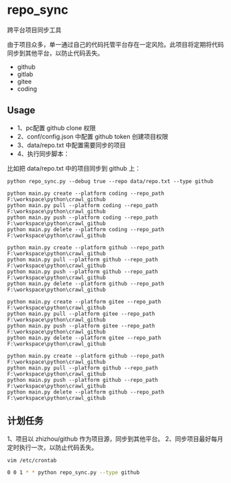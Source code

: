 # repo_sync

跨平台项目同步工具

由于项目众多，单一通过自己的代码托管平台存在一定风险。此项目将定期将代码同步到其他平台，以防止代码丢失。

* github
* gitlab
* gitee
* coding

## Usage

* 1、pc配置 github clone 权限
* 2、conf/config.json 中配置 github token 创建项目权限
* 3、data/repo.txt 中配置需要同步的项目
* 4、执行同步脚本：

比如把 data/repo.txt 中的项目同步到 github 上：
```
python repo_sync.py --debug true --repo data/repo.txt --type github
```

```
python main.py create --platform coding --repo_path F:\workspace\python\crawl_github
python main.py pull --platform coding --repo_path F:\workspace\python\crawl_github
python main.py push --platform coding --repo_path F:\workspace\python\crawl_github
python main.py delete --platform coding --repo_path F:\workspace\python\crawl_github

python main.py create --platform github --repo_path F:\workspace\python\crawl_github
python main.py pull --platform github --repo_path F:\workspace\python\crawl_github
python main.py push --platform github --repo_path F:\workspace\python\crawl_github
python main.py delete --platform github --repo_path F:\workspace\python\crawl_github

python main.py create --platform gitee --repo_path F:\workspace\python\crawl_github
python main.py pull --platform gitee --repo_path F:\workspace\python\crawl_github
python main.py push --platform gitee --repo_path F:\workspace\python\crawl_github
python main.py delete --platform gitee --repo_path F:\workspace\python\crawl_github

python main.py create --platform github --repo_path F:\workspace\python\crawl_github
python main.py pull --platform github --repo_path F:\workspace\python\crawl_github
python main.py push --platform github --repo_path F:\workspace\python\crawl_github
python main.py delete --platform github --repo_path F:\workspace\python\crawl_github

```

## 计划任务

1、项目以 zhizhou/github 作为项目源，同步到其他平台。
2、同步项目最好每月定时执行一次，以防止代码丢失。

```bash
vim /etc/crontab

0 0 1 * * python repo_sync.py --type github
```
